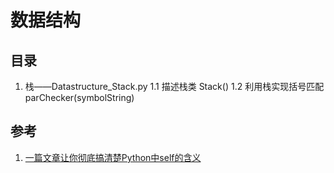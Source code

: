 # 数据结构

## 目录
1. 栈——Datastructure_Stack.py
1.1 描述栈类 Stack()
1.2 利用栈实现括号匹配 parChecker(symbolString)


## 参考

1. [一篇文章让你彻底搞清楚Python中self的含义](http://www.cnblogs.com/jessonluo/p/4717140.html)
